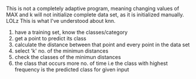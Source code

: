 This is not a completely adaptive program, meaning changing values of MAX and k will not initialize complete data set, as it is initialized manually. LOLz
This is what I've understood about knn.
1. have a training set, know the classes/category
2. get a point to predict its class
3. calculate the distance between that point and every point in the data set
4. select 'k' no. of the minimun distances
5. check the classes of the minimun distances
6. the class that occurs more no. of time i.e the class with highest frequency is the predicted class for given input
